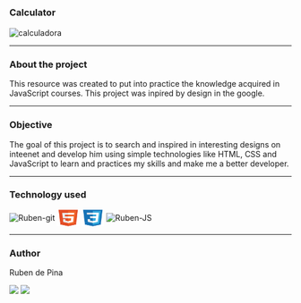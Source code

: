 <h3>Calculator</h3>
<div style="display: inline_block">
    <img align="center" alt="calculadora" height="230" width="150" src="https://user-images.githubusercontent.com/75695011/177014298-587a459b-19e3-4a78-ba48-d030908a5275.png">
<hr>

<h3>About the project</h3>
<p>This resource was created to put into practice the knowledge acquired in JavaScript courses. This project was inpired by design in the google.</p>
<hr>

<h3>Objective</h3>
<p>The goal of this project is to search and inspired in interesting designs on inteenet and develop him using simple technologies like HTML, CSS and JavaScript to learn and practices my skills and make me a better developer.</p>
<hr>

<h3>Technology used</h3>
<p><div style="display: inline_block">
  <img align="center" alt="Ruben-git" height="30" width="40" src="https://cdn.jsdelivr.net/gh/devicons/devicon/icons/git/git-original.svg" />
  <img align="center" alt="Ruben-HTML" height="30" width="40" src="https://raw.githubusercontent.com/devicons/devicon/master/icons/html5/html5-original.svg">
  <img align="center" alt="Ruben-CSS" height="30" width="40" src="https://raw.githubusercontent.com/devicons/devicon/master/icons/css3/css3-original.svg">
  <img align="center" alt="Ruben-JS" height="30" width="40" src="https://cdn.jsdelivr.net/gh/devicons/devicon/icons/javascript/javascript-original.svg">
</div></p>
<hr>

<h3>Author</h3>
<p>Ruben de Pina</p>
<p><div>
    <a href = "mailto:rubenpina758@gmail.com"><img src="https://img.shields.io/badge/-Gmail-%23333?style=for-the-badge&logo=gmail&logoColor=white" target="_blank"></a>
   <a href="https://www.linkedin.com/in/ruben-pina-3851b4235/" target="_blank"><img src="https://img.shields.io/badge/-LinkedIn-%230077B5?style=for-the-badge&logo=linkedin&logoColor=white" target="_blank"></a>
</div></p>
